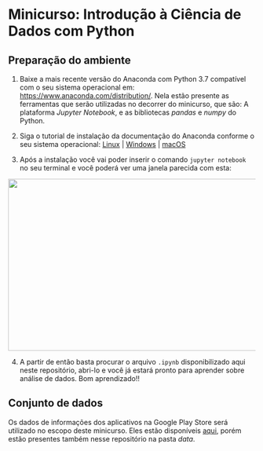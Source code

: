 # Minicurso: Introdução à Ciência de Dados com Python

## Preparação do ambiente

1. Baixe a mais recente versão do Anaconda com Python 3.7 compatível com o seu sistema operacional em: https://www.anaconda.com/distribution/. Nela estão presente as ferramentas que serão utilizadas no decorrer do minicurso, que são: A plataforma *Jupyter Notebook*, e as bibliotecas *pandas* e *numpy* do Python.
  
2. Siga o tutorial de instalação da documentação do Anaconda conforme o seu sistema operacional: [Linux](https://docs.anaconda.com/anaconda/install/linux/) | [Windows](https://docs.anaconda.com/anaconda/install/windows/) | [macOS](https://docs.anaconda.com/anaconda/install/mac-os/)

3. Após a instalação você vai poder inserir o comando `jupyter notebook` no seu terminal e você poderá ver uma janela parecida com esta:

<img src="https://i.imgur.com/WXhLcBz.png"  width="700" height="350" align="center">

4. A partir de então basta procurar o arquivo `.ipynb` disponibilizado aqui neste repositório, abri-lo e você já estará pronto para aprender sobre análise de dados. Bom aprendizado!!


## Conjunto de dados

Os dados de informações dos aplicativos na Google Play Store será utilizado no escopo deste minicurso. Eles estão disponíveis [aqui](https://www.kaggle.com/lava18/google-play-store-apps), porém estão presentes também nesse repositório na pasta *data*.
